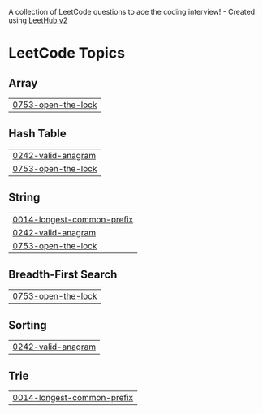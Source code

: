 A collection of LeetCode questions to ace the coding interview! - Created using [LeetHub v2](https://github.com/arunbhardwaj/LeetHub-2.0)
<!---LeetCode Topics Start-->
# LeetCode Topics
## Array
|  |
| ------- |
| [0753-open-the-lock](https://github.com/MrSanketPrajapatissp/Java-DSA-/tree/master/0753-open-the-lock) |
## Hash Table
|  |
| ------- |
| [0242-valid-anagram](https://github.com/MrSanketPrajapatissp/Java-DSA-/tree/master/0242-valid-anagram) |
| [0753-open-the-lock](https://github.com/MrSanketPrajapatissp/Java-DSA-/tree/master/0753-open-the-lock) |
## String
|  |
| ------- |
| [0014-longest-common-prefix](https://github.com/MrSanketPrajapatissp/Java-DSA-/tree/master/0014-longest-common-prefix) |
| [0242-valid-anagram](https://github.com/MrSanketPrajapatissp/Java-DSA-/tree/master/0242-valid-anagram) |
| [0753-open-the-lock](https://github.com/MrSanketPrajapatissp/Java-DSA-/tree/master/0753-open-the-lock) |
## Breadth-First Search
|  |
| ------- |
| [0753-open-the-lock](https://github.com/MrSanketPrajapatissp/Java-DSA-/tree/master/0753-open-the-lock) |
## Sorting
|  |
| ------- |
| [0242-valid-anagram](https://github.com/MrSanketPrajapatissp/Java-DSA-/tree/master/0242-valid-anagram) |
## Trie
|  |
| ------- |
| [0014-longest-common-prefix](https://github.com/MrSanketPrajapatissp/Java-DSA-/tree/master/0014-longest-common-prefix) |
<!---LeetCode Topics End-->